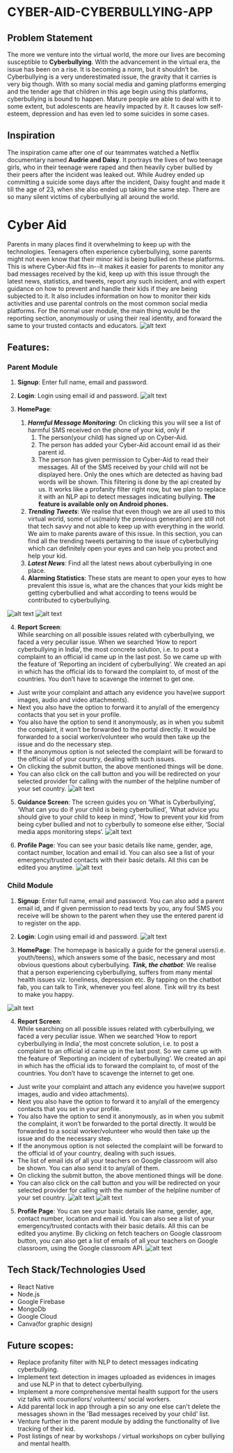 # CYBER-AID-CYBERBULLYING-APP

## Problem Statement
The more we venture into the virtual world, the more our lives are becoming susceptible to **Cyberbullying**. With the advancement in the virtual era, the issue has been on a rise. It is becoming a norm, but it shouldn’t be. Cyberbullying is a very underestimated issue, the gravity that it carries is very big though. With so many social media and gaming platforms emerging and the tender age that children in this age begin using this platforms, cyberbullying is bound to happen. Mature people are able to deal with it to some extent, but adolescents are heavily impacted by it. It causes low self-esteem, depression and has even led to some suicides in some cases.

## Inspiration
The inspiration came after one of our teammates watched a Netflix documentary named **Audrie and Daisy**. It portrays the lives of two teenage girls, who in their teenage were raped and then heavily cyber bullied by their peers after the incident was leaked out. While Audrey ended up committing a suicide some days after the incident, Daisy fought and made it till the age of 23, when she also ended up taking the same step.
There are so many silent victims of cyberbullying all around the world.


# Cyber Aid
Parents in many places find it overwhelming to keep up with the technologies.
Teenagers often experience cyberbullying, some parents might not even know that their minor kid is being bullied on these platforms. This is where Cyber-Aid fits in--it makes it easier for parents to monitor any bad messages received by the kid, keep up with this issue through the latest news, statistics, and tweets, report any such incident, and with expert guidance on how to prevent and handle their kids if they are being subjected to it. It also includes information on how to monitor their kids activities and use parental controls on the most common social media platforms.
For the normal user module, the main thing would be the reporting section, anonymously or using their real identity, and forward the same to your trusted contacts and educators.
![alt text](https://res.cloudinary.com/sh24sh25/image/upload/v1608453181/Cyber-Aid/PicsArt_12-20-02.02.05_lyjfg0.jpg "Authentication screens")


## Features:
### Parent Module
1. **Signup**: Enter full name, email and password.
   
2. **Login**: Login using email id and password.
![alt text](https://res.cloudinary.com/sh24sh25/image/upload/v1608452872/Cyber-Aid/PicsArt_12-20-01.23.07_d3oaws.jpg "Authentication screens")
3. **HomePage**:
    1. ***Harmful Message Monitoring***: 
On clicking this you will see a list of harmful SMS received on the phone of your kid, only if
          1. The person(your child) has signed up on Cyber-Aid.
          2. The person has added your Cyber-Aid account email id as their parent id.
          3. The person has given permission to Cyber-Aid to read their messages. 
         All of the SMS received by your child will not be displayed here. Only the ones which are detected as having bad words will be shown. This filtering is done by the api created by us. It works like a profanity filter right now, but we plan to replace it with an NLP api to detect messages indicating bullying.
         **The feature is available only on Android phones.**
    2. ***Trending Tweets***: 
    We realise that even though we are all used to this virtual world, some of us(mainly the previous generation) are still not that tech savvy and not able to keep up with everything in the world. We aim to make parents aware of this issue.
In this section, you can find all the trending tweets pertaining to the issue of cyberbullying which can definitely open your eyes and can help you protect and help your kid.
   3. ***Latest News***: 
    Find all the latest news about cyberbullying in one place.
   4. **Alarming Statistics**:
These stats are meant to open your eyes to how prevalent this issue is, what are the chances that your kids might be getting cyberbullied and what according to teens would be contributed to cyberbullying.

   
![alt text](https://res.cloudinary.com/sh24sh25/image/upload/v1608454211/Cyber-Aid/225a2a38-b2c7-43f7-bf1e-d2e237b626df_c9oeke.jpg "Homescreen")
![alt text](https://res.cloudinary.com/sh24sh25/image/upload/v1608452874/Cyber-Aid/PicsArt_12-20-01.41.36_mk3poi.jpg "Homescreen")
<!--     2. ***Tink, the chatbot***: By clicking on the ‘Let’s Talk’ you can let Tink try to resolve your issue, which you can select from the list provided by Tink.
    ![alt text](https://user-images.githubusercontent.com/43985601/99190037-4d40e200-278a-11eb-8473-ae225d10b035.jpg "Chill with Tink")
    3. ***Create a meme***: Creating memes is equally as helpful as blogging. A good meme requires a lot of creativity. Boost your creativity or destress yourself by creating a meme.
    ![alt text](https://user-images.githubusercontent.com/43985601/99190036-4c0fb500-278a-11eb-8f2f-6d8d6d142e6e.jpg "Meme Generator")
    4. ***Quote of the day***: Consider this as a daily dose of motivation capsuled in a sentence, Quote of the day will show a new inspiration quote everyday.
    5. ***Tracks to refresh your mood***: Music has therapeutic powers. To calm your mind, we present you a list of albums from Spotify, sorted to cater to your specific needs.
    ![alt text](https://user-images.githubusercontent.com/43985601/99189365-da823780-2786-11eb-9f2a-1e07f1988e96.jpg "Tracks to refresh your mood from Spotify")
    6. ***Games to Relax your mind***: Who doesn’t love bursting a bubble wrap?! The best ways to deal with stress & anxiety is to walk in rain, popping the bubble, pop the bubble wrap, turn the switch on or off etc. In this section we provide you with all such games.
    ![alt text](https://user-images.githubusercontent.com/43985601/99189360-d81fdd80-2786-11eb-9983-fdf540867718.jpg "Games to relax your mind")
    
 -->
4. **Report Screen**:   
While searching on all possible issues related with cyberbullying, we faced a very peculiar issue. When we searched ‘How to report cyberbullying in India’, the most concrete solution, i.e. to post a complaint to an official id came up in the last post. 
So we came up with the feature of ‘Reporting an incident of cyberbullying’. 
We created an api in which has the official ids to forward the complaint to, of most of the countries. You don’t have to scavenge the internet to get one.
* Just write your complaint and attach any evidence you have(we support images, audio and video attachments).  
* Next you also have the option to forward it to any/all of the emergency contacts that you set in your profile.
* You also have the option to send it anonymously, as in when you submit the complaint, it won’t be forwarded to the portal directly. It would be forwarded to a social worker/volunteer who would then take up the issue and do the necessary step. 
* If the anonymous option is not selected the complaint will be forward to the official id of your country, dealing with such issues.
* On clicking the submit button, the above mentioned things will be done.
* You can also click on the call button and you will be redirected on your selected provider for calling with the number of the helpline number of your set country.
![alt text](https://res.cloudinary.com/sh24sh25/image/upload/v1608452874/Cyber-Aid/PicsArt_12-20-01.49.00_iy4tnk.jpg "Blogs and articles")


5. **Guidance Screen**:
   The screen guides you on ‘What is Cyberbullying’, ‘What can you do if your child is being cyberbullied’, ‘What advice you should give to your child to keep in mind’, ‘How to prevent your kid from being cyber bullied and not to cyberbully to someone else either, ‘Social media apps monitoring steps’.
   ![alt text](https://res.cloudinary.com/sh24sh25/image/upload/v1608453483/Cyber-Aid/PicsArt_12-20-01.52.59_stymhq.jpg "Blogs and articles")
<!-- 
    ![alt text](https://res.cloudinary.com/sh24sh25/image/upload/v1608453862/Cyber-Aid/097bc9f4-6171-4373-b352-77d6e88e6b39_xvqr0g.jpg "Professional help")

6. **Fitness & Lifestyle page**: See a list of mental health issues. Tap on an item to explore guidance to get relief from it.
* On clicking any issue: You can see a list of subcategories.
* By clicking on any sub-category you will visit a page with posts related to the main issue and pertaining to the selected sub-category. Click on any post to view it. 
![alt text](https://user-images.githubusercontent.com/43985601/99189358-d6561a00-2786-11eb-8657-9f38f9139324.jpg "Fitness screens")
![alt text](https://user-images.githubusercontent.com/43985601/99190032-487c2e00-278a-11eb-9594-b94bdf88f55c.jpg "Fitness Sub Screens") -->
6. **Profile Page**:
   You can see your basic details like name, gender, age, contact number, location and email id. You can also see a list of your emergency/trusted contacts with their basic details. All this can be edited you anytime.
   ![alt text](https://res.cloudinary.com/sh24sh25/image/upload/v1608453862/Cyber-Aid/097bc9f4-6171-4373-b352-77d6e88e6b39_xvqr0g.jpg "Professional help")
   
### Child Module
1. **Signup**: Enter full name, email and password. You can also add a parent email id, and if given permission to read texts by you, any foul SMS you receive will be shown to the parent when they use the entered parent id to register on the app. 

2. **Login**: Login using email id and password.
![alt text](https://res.cloudinary.com/sh24sh25/image/upload/v1608455151/Cyber-Aid/PicsArt_12-20-02.31.38_o2b2dx.jpg "Authentication screens")

3. **HomePage**:
   The homepage is basically a guide for the general users(i.e. youth/teens), which answers some of the basic, necessary and most obvious questions about cyberbullying.
   ***Tink, the chatbot***: We realise that a person experiencing cyberbullying, suffers from many mental health issues viz. loneliness, depression etc. By tapping on the chatbot fab, you can talk to Tink, whenever you feel alone. Tink will try its best to make you happy.
   
![alt text](https://res.cloudinary.com/sh24sh25/image/upload/v1608455376/Cyber-Aid/PicsArt_12-20-02.38.45_ttc6zj.jpg "Homescreen")
<!-- ![alt text](https://res.cloudinary.com/sh24sh25/image/upload/v1608452874/Cyber-Aid/PicsArt_12-20-01.41.36_mk3poi.jpg "Homescreen") -->
<!--     2. ***Tink, the chatbot***: By clicking on the ‘Let’s Talk’ you can let Tink try to resolve your issue, which you can select from the list provided by Tink.
    ![alt text](https://user-images.githubusercontent.com/43985601/99190037-4d40e200-278a-11eb-8473-ae225d10b035.jpg "Chill with Tink")
    3. ***Create a meme***: Creating memes is equally as helpful as blogging. A good meme requires a lot of creativity. Boost your creativity or destress yourself by creating a meme.
    ![alt text](https://user-images.githubusercontent.com/43985601/99190036-4c0fb500-278a-11eb-8f2f-6d8d6d142e6e.jpg "Meme Generator")
    4. ***Quote of the day***: Consider this as a daily dose of motivation capsuled in a sentence, Quote of the day will show a new inspiration quote everyday.
    5. ***Tracks to refresh your mood***: Music has therapeutic powers. To calm your mind, we present you a list of albums from Spotify, sorted to cater to your specific needs.
    ![alt text](https://user-images.githubusercontent.com/43985601/99189365-da823780-2786-11eb-9f2a-1e07f1988e96.jpg "Tracks to refresh your mood from Spotify")
    6. ***Games to Relax your mind***: Who doesn’t love bursting a bubble wrap?! The best ways to deal with stress & anxiety is to walk in rain, popping the bubble, pop the bubble wrap, turn the switch on or off etc. In this section we provide you with all such games.
    ![alt text](https://user-images.githubusercontent.com/43985601/99189360-d81fdd80-2786-11eb-9983-fdf540867718.jpg "Games to relax your mind")
    
 -->
4. **Report Screen**:   
While searching on all possible issues related with cyberbullying, we faced a very peculiar issue. When we searched ‘How to report cyberbullying in India’, the most concrete solution, i.e. to post a complaint to an official id came up in the last post. 
So we came up with the feature of ‘Reporting an incident of cyberbullying’. 
We created an api in which has the official ids to forward the complaint to, of most of the countries. You don’t have to scavenge the internet to get one.
* Just write your complaint and attach any evidence you have(we support images, audio and video attachments).  
* Next you also have the option to forward it to any/all of the emergency contacts that you set in your profile.
* You also have the option to send it anonymously, as in when you submit the complaint, it won’t be forwarded to the portal directly. It would be forwarded to a social worker/volunteer who would then take up the issue and do the necessary step. 
* If the anonymous option is not selected the complaint will be forward to the official id of your country, dealing with such issues.
* The list of email ids of all your teachers on Google classroom will also be shown. You can also send it to any/all of them.
* On clicking the submit button, the above mentioned things will be done.
* You can also click on the call button and you will be redirected on your selected provider for calling with the number of the helpline number of your set country.
![alt text](https://res.cloudinary.com/sh24sh25/image/upload/v1608452874/Cyber-Aid/PicsArt_12-20-01.49.00_iy4tnk.jpg "Blogs and articles")
    ![alt text](https://res.cloudinary.com/sh24sh25/image/upload/v1608453862/Cyber-Aid/097bc9f4-6171-4373-b352-77d6e88e6b39_xvqr0g.jpg "Professional help")

5. **Profile Page**:
   You can see your basic details like name, gender, age, contact number, location and email id. You can also see a list of your emergency/trusted contacts with their basic details. All this can be edited you anytime. By clicking on fetch teachers on Google classroom button, you can also get a list of emails of all your teachers on Google classroom, using the Google classroom API.
   ![alt text](https://res.cloudinary.com/sh24sh25/image/upload/v1608463747/Cyber-Aid/PicsArt_12-20-04.48.19_t8wsns.jpg "Professional help")

## Tech Stack/Technologies Used
* React Native
* Node.js
* Google Firebase
* MongoDb
* Google Cloud
* Canva(for graphic design)


## Future scopes:
* Replace profanity filter with NLP to detect messages indicating cyberbullying.
* Implement text detection in images uploaded as evidences in images and use NLP in that to detect cyberbullying.
* Implement a more comprehensive mental health support for the users viz talks with counsellors/ volunteers/ social workers.
* Add parental lock in app through a pin so any one else can't delete the messages shown in the 'Bad messages received by your child' list.
* Venture further in the parent module by adding the functionality of live tracking of their kid.
* Post listings of near by workshops / virtual workshops on cyber bullying and mental health.
